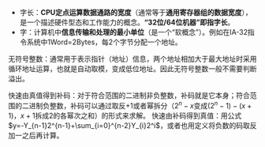 - 字长：**CPU定点运算数据通路的宽度**（通常等于**通用寄存器组的数据宽度**），是一个描述硬件型态和工作能力的概念。**“32位/64位机器”即指字长**。
- 字：计算机中**信息传输和处理的最小单位**（是一个“软概念”）。例如在IA-32指令系统中1Word=2Bytes，每2个字节分配一个地址。


无符号整数：通常用于表示指针（地址）信息，两个地址相加大于最大地址时采用循环地址运算，也就是自动取模，变成低位地址。因此无符号整数一般不需要判断溢出。


快速由真值得到补码：对于符合范围的二进制非负整数，补码就是它本身；符合范围的二进制负整数，补码可以通过取反+1或者幂拆分（$2^n-x$变成$(2^n-1)-(x+1)$，$x+1$拆成$2$的各幂次之和）的形式来求解。
快速由补码得到真值：用公式$y=-Y_{n-1}2^{n-1}+\sum_{i=0}^{n-2}Y_{i}2^i$，或者也用定义将负数的码取反加一之后再计算。